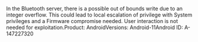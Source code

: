 In the Bluetooth server, there is a possible out of bounds write due to an integer overflow. This could lead to local escalation of privilege with System privileges and a Firmware compromise needed. User interaction is not needed for exploitation.Product: AndroidVersions: Android-11Android ID: A-147227320